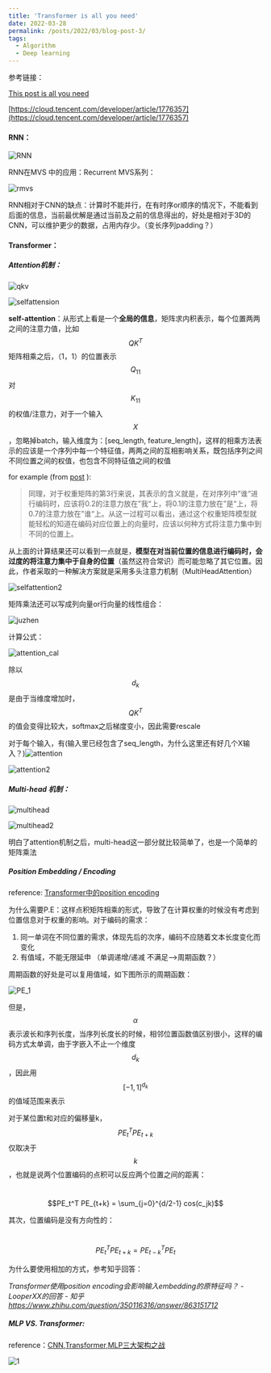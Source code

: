 ```yaml
---
title: 'Transformer is all you need'
date: 2022-03-28
permalink: /posts/2022/03/blog-post-3/
tags:
  - Algorithm
  - Deep learning
---
```






参考链接：

[This post is all you need](https://www.ylkz.life/deeplearning/p10553832/)

[https://cloud.tencent.com/developer/article/1776357](https://cloud.tencent.com/developer/article/1776357)

#### RNN：

![RNN](./post/RNN.jpg)

RNN在MVS 中的应用：Recurrent MVS系列：

![rmvs](./post/rmvs.png)

RNN相对于CNN的缺点：计算时不能并行，在有时序or顺序的情况下，不能看到后面的信息，当前最优解是通过当前及之前的信息得出的，好处是相对于3D的CNN，可以维护更少的数据，占用内存少。（变长序列padding？）



#### Transformer：

##### Attention机制：

![qkv](./post/qkv.png)

![selfattension](./post/selfattension.png)

**self-attention**：从形式上看是一个**全局的信息**，矩阵求内积表示，每个位置两两之间的注意力值，比如$$QK^T$$矩阵相乘之后，（1，1）的位置表示$$Q_{11}$$对$$K_{11}$$的权值/注意力，对于一个输入$$X$$，忽略掉batch，输入维度为：[seq_length, feature_length]，这样的相乘方法表示的应该是一个序列中每一个特征值，两两之间的互相影响关系，既包括序列之间不同位置之间的权值，也包含不同特征值之间的权值

for example (from [post](https://www.ylkz.life/deeplearning/p10553832/) ):

> 同理，对于权重矩阵的第3行来说，其表示的含义就是，在对序列中”谁“进行编码时，应该将0.2的注意力放在”我“上，将0.1的注意力放在”是“上，将0.7的注意力放在”谁“上。从这一过程可以看出，通过这个权重矩阵模型就能轻松的知道在编码对应位置上的向量时，应该以何种方式将注意力集中到不同的位置上。

从上面的计算结果还可以看到一点就是，**模型在对当前位置的信息进行编码时，会过度的将注意力集中于自身的位置**（虽然这符合常识）而可能忽略了其它位置。因此，作者采取的一种解决方案就是采用多头注意力机制（MultiHeadAttention）

![selfattention2](./post/selfattention2.png)

矩阵乘法还可以写成列向量or行向量的线性组合：

![juzhen](./post/juzhen.png)

计算公式：

![attention_cal](./post/attention_cal.png)

除以$$d_k$$是由于当维度增加时，$$QK^T$$的值会变得比较大，softmax之后梯度变小，因此需要rescale

对于每个输入，有(输入里已经包含了seq_length，为什么这里还有好几个X输入？)![attention](./post/attention.jpeg)

![attention2](./post/attention2.jpeg)



##### **Multi-head 机制：**

![multihead](./post/multihead.jpeg)

![multihead2](./post/multihead2.png)

明白了attention机制之后，multi-head这一部分就比较简单了，也是一个简单的矩阵乘法

##### Position Embedding / Encoding

reference: [Transformer中的position encoding](https://zhuanlan.zhihu.com/p/166244505)

为什么需要P.E：这样点积矩阵相乘的形式，导致了在计算权重的时候没有考虑到位置信息对于权重的影响。对于编码的需求：

1. 同一单词在不同位置的需求，体现先后的次序，编码不应随着文本长度变化而变化
2. 有值域，不能无限延申 （单调递增/递减 不满足——>周期函数？）

周期函数的好处是可以复用值域，如下图所示的周期函数：

![PE_1](./post/PE_1.png)

但是，$$\alpha$$表示波长和序列长度，当序列长度长的时候，相邻位置函数值区别很小，这样的编码方式太单调，由于字嵌入不止一个维度$$d_{k}$$，因此用$$[-1,1]^{d_{k}}$$的值域范围来表示

对于某位置t和对应的偏移量k，$$PE_t^T  PE_{t+k}$$仅取决于$$k$$，也就是说两个位置编码的点积可以反应两个位置之间的距离：

​												$$PE_t^T  PE_{t+k} = \sum_{j=0}^{d/2-1} cos(c_jk)$$

其次，位置编码是没有方向性的：

​												$$PE_t^T  PE_{t+k} = PE_{t-k}^T  PE_{t}$$

为什么要使用相加的方式，参考知乎回答：

*Transformer使用position encoding会影响输入embedding的原特征吗？ - LooperXX的回答 - 知乎 https://www.zhihu.com/question/350116316/answer/863151712*



##### MLP VS. Transformer:

reference：[CNN,Transformer,MLP三大架构之战](https://mp.weixin.qq.com/s/s3VyrziSsMIeAFviytN7Fw)

![1](./post/1.png)

